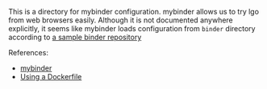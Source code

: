 This is a directory for mybinder configuration. mybinder allows us to try lgo from web browsers easily.
Although it is not documented anywhere explicitly, it seems like mybinder loads configuration from `binder` directory according to [a sample binder repository](https://mybinder.readthedocs.io/en/latest/sample_repos.html#jupyterlab-binder)

References:
- [mybinder](https://mybinder.org/)
- [Using a Dockerfile](https://mybinder.readthedocs.io/en/latest/dockerfile.html)
